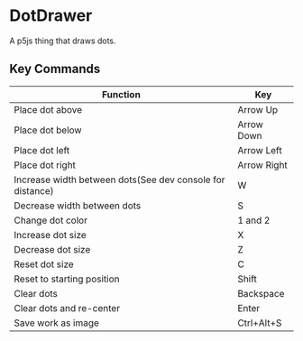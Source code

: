 # DotDrawer
 A p5js thing that draws dots.
 
## Key Commands
 
<table class="table table-striped table-bordered">
  <thead>
    <tr>
      <th>Function</th>
      <th>Key</th>
    </tr>
  </thead>
  <tbody>
    <tr>
      <td>Place dot above</td>
      <td>Arrow Up</td>
    </tr>
    <tr>
      <td>Place dot below</td>
      <td>Arrow Down</td>
    </tr>
    <tr>
      <td>Place dot left</td>
      <td>Arrow Left</td>
    </tr>
    <tr>
      <td>Place dot right</td>
      <td>Arrow Right</td>
    </tr>
    <tr>
      <td>Increase width between dots(See dev console for distance)</td>
      <td>W</td>
    </tr>
    <tr>
      <td>Decrease width between dots</td>
      <td>S</td>
    </tr>
    <tr>
      <td>Change dot color</td>
      <td>1 and 2</td>
    </tr>
    <tr>
      <td>Increase dot size</td>
      <td>X</td>
    </tr>
    <tr>
      <td>Decrease dot size</td>
      <td>Z</td>
    </tr>
    <tr>
      <td>Reset dot size</td>
      <td>C</td>
    </tr>
    <tr>
      <td>Reset to starting position</td>
      <td>Shift</td>
    </tr>
    <tr>
      <td>Clear dots</td>
      <td>Backspace</td>
    </tr>
    <tr>
      <td>Clear dots and re-center</td>
      <td>Enter</td>
    </tr>
    <tr>
      <td>Save work as image</td>
      <td>Ctrl+Alt+S</td>
    </tr>
  </tbody>
</table>
